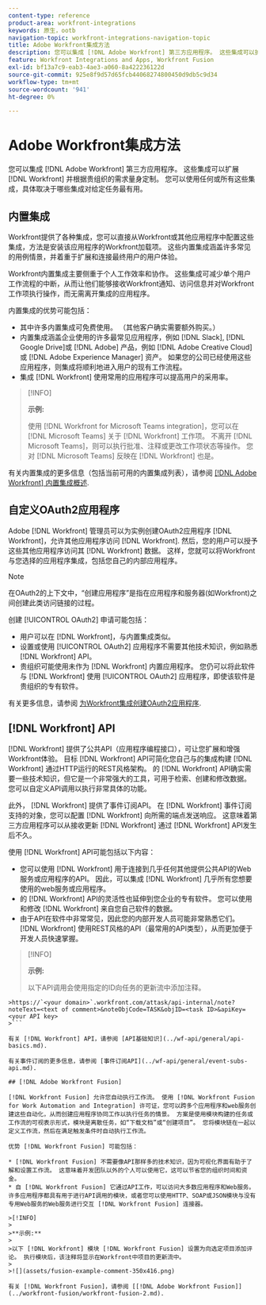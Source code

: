 ```yaml
---
content-type: reference
product-area: workfront-integrations
keywords: 原生，ootb
navigation-topic: workfront-integrations-navigation-topic
title: Adobe Workfront集成方法
description: 您可以集成 [!DNL Adobe Workfront] 第三方应用程序。 这些集成可以扩展 [!DNL Workfront] 并根据贵组织的需求量身定制。 您可以使用任何或所有这些集成，具体取决于哪些集成对给定任务最有用。
feature: Workfront Integrations and Apps, Workfront Fusion
exl-id: bf13a7c9-eab3-4ae3-a060-8a422236122d
source-git-commit: 925e8f9d57d65fcb44068274800450d9db5c9d34
workflow-type: tm+mt
source-wordcount: '941'
ht-degree: 0%

---
```


# Adobe Workfront集成方法

您可以集成 [!DNL Adobe Workfront] 第三方应用程序。 这些集成可以扩展 [!DNL Workfront] 并根据贵组织的需求量身定制。 您可以使用任何或所有这些集成，具体取决于哪些集成对给定任务最有用。

## 内置集成

Workfront提供了各种集成，您可以直接从Workfront或其他应用程序中配置这些集成，方法是安装该应用程序的Workfront加载项。 这些内置集成涵盖许多常见的用例情景，并着重于扩展和连接最终用户的用户体验。

Workfront内置集成主要侧重于个人工作效率和协作。 这些集成可减少单个用户工作流程的中断，从而让他们能够接收Workfront通知、访问信息并对Workfront工作项执行操作，而无需离开集成的应用程序。

内置集成的优势可能包括：

* 其中许多内置集成可免费使用。 （其他客户确实需要额外购买。）
* 内置集成涵盖企业使用的许多最常见应用程序，例如 [!DNL Slack], [!DNL Google Drive]或 [!DNL Adobe] 产品，例如 [!DNL Adobe Creative Cloud] 或 [!DNL Adobe Experience Manager] 资产。 如果您的公司已经使用这些应用程序，则集成将顺利地进入用户的现有工作流程。
* 集成 [!DNL Workfront] 使用常用的应用程序可以提高用户的采用率。

>[!INFO]
>
>**示例:**
>
>使用 [!DNL Workfront for Microsoft Teams integration]，您可以在 [!DNL Microsoft Teams] 关于 [!DNL Workfront] 工作项。 不离开 [!DNL Microsoft Teams]，则可以执行批准、注释或更改工作项状态等操作。 您对 [!DNL Microsoft Teams] 反映在 [!DNL Workfront] 也是。

有关内置集成的更多信息（包括当前可用的内置集成列表），请参阅 [[!DNL Adobe Workfront] 内置集成概述](../workfront-integrations-and-apps/built-in-integrations-non-admin.md).

## 自定义OAuth2应用程序

Adobe [!DNL Workfront] 管理员可以为实例创建OAuth2应用程序 [!DNL Workfront]，允许其他应用程序访问 [!DNL Workfront]. 然后，您的用户可以授予这些其他应用程序访问其 [!DNL Workfront] 数据。 这样，您就可以将Workfront与您选择的应用程序集成，包括您自己的内部应用程序。

>[!NOTE]
>
>在OAuth2的上下文中，“创建应用程序”是指在应用程序和服务器(如Workfront)之间创建此类访问链接的过程。

创建 [!UICONTROL OAuth2] 申请可能包括：

* 用户可以在 [!DNL Workfront]，与内置集成类似。
* 设置或使用 [!UICONTROL OAuth2] 应用程序不需要其他技术知识，例如熟悉 [!DNL Workfront] API。
* 贵组织可能使用未作为 [!DNL Workfront] 内置应用程序。 您仍可以将此软件与 [!DNL Workfront] 使用 [!UICONTROL OAuth2] 应用程序，即使该软件是贵组织的专有软件。

有关更多信息，请参阅 [为Workfront集成创建OAuth2应用程序](../administration-and-setup/configure-integrations/create-oauth-application.md).

## [!DNL Workfront] API

[!DNL Workfront] 提供了公共API（应用程序编程接口），可让您扩展和增强Workfront体验。 目标 [!DNL Workfront] API可简化您自己与的集成构建 [!DNL Workfront] 通过HTTP运行的REST风格架构。 的 [!DNL Workfront] API确实需要一些技术知识，但它是一个非常强大的工具，可用于检索、创建和修改数据。 您可以自定义API调用以执行非常具体的功能。

此外， [!DNL Workfront] 提供了事件订阅API。 在 [!DNL Workfront] 事件订阅支持的对象，您可以配置 [!DNL Workfront] 向所需的端点发送响应。 这意味着第三方应用程序可以从接收更新 [!DNL Workfront] 通过 [!DNL Workfront] API发生后不久。

使用 [!DNL Workfront] API可能包括以下内容：

* 您可以使用 [!DNL Workfront] 用于连接到几乎任何其他提供公共API的Web服务或应用程序的API。 因此，可以集成 [!DNL Workfront] 几乎所有您想要使用的web服务或应用程序。
* 的 [!DNL Workfront] API的灵活性也延伸到您企业的专有软件。 您可以使用和修改 [!DNL Workfront] 来自您自己软件的数据。
* 由于API在软件中非常常见，因此您的内部开发人员可能非常熟悉它们。 [!DNL Workfront] 使用REST风格的API（最常用的API类型），从而更加便于开发人员快速掌握。

>[!INFO]
>
>**示例:**
>
>以下API调用会使用指定的ID向任务的更新流中添加注释。
>
>
```
>https://`<your domain>`.workfront.com/attask/api-internal/note?noteText=<text of comment>&noteObjCode=TASK&objID=<task ID>&apiKey=<your API key>
>```

有关 [!DNL Workfront] API，请参阅 [API基础知识](../wf-api/general/api-basics.md).

有关事件订阅的更多信息，请参阅 [事件订阅API](../wf-api/general/event-subs-api.md).

## [!DNL Adobe Workfront Fusion]

[!DNL Workfront Fusion] 允许您自动执行工作流。 使用 [!DNL Workfront Fusion for Work Automation and Integration] 许可证，您可以跨多个应用程序和web服务创建这些自动化，从而创建应用程序协同工作以执行任务的情景。 方案是使用模块构建的任务或工作流的可视表示形式，模块是离散任务，如“下载文档”或“创建项目”。 您将模块链在一起以定义工作流，然后在满足触发条件时自动执行工作流。

优势 [!DNL Workfront Fusion] 可能包括：

* [!DNL Workfront Fusion] 不需要像API那样多的技术知识，因为可视化界面有助于了解和设置工作流。 这意味着开发团队以外的个人可以使用它，这可以节省您的组织时间和资金。
* 自 [!DNL Workfront Fusion] 它通过API工作，可以访问大多数应用程序和Web服务。 许多应用程序都具有用于进行API调用的模块，或者您可以使用HTTP、SOAP或JSON模块与没有专用Web服务的Web服务进行交互 [!DNL Workfront Fusion] 连接器。

>[!INFO]
>
>**示例:**
>
>以下 [!DNL Workfront] 模块 [!DNL Workfront Fusion] 设置为向选定项目添加评论。 执行模块后，该注释将显示在Workfront中项目的更新流中。
>
>![](assets/fusion-example-comment-350x416.png)

有关 [!DNL Workfront Fusion]，请参阅 [[!DNL Adobe Workfront Fusion]](../workfront-fusion/workfront-fusion-2.md).
